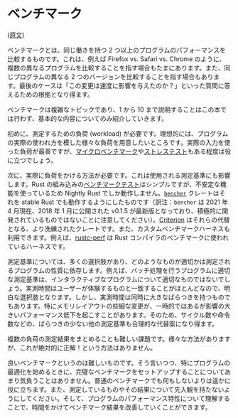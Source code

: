 <!-- commit: https://github.com/nnethercote/perf-book/commit/62fa60e3ca2a18b3f4d0cf91922d83e75ed57b42 -->

# ベンチマーク

([原文](https://nnethercote.github.io/perf-book/benchmarking.html))

ベンチマークとは、同じ働きを持つ 2 つ以上のプログラムのパフォーマンスを比較するものです。これは、例えば Firefox vs. Safari vs. Chrome のように、複数の異なるプログラムを比較することを指す場合もたまにあります。また、同じプログラムの異なる 2 つのバージョンを比較することを指す場合もあります。最後のケースは「この変更は速度に影響を与えたのか？」といった質問に答えるための根拠となり得ます。

ベンチマークは複雑なトピックであり、1 から 10 まで説明することはこの本では行わず、基本的な内容についてのみ紹介していきます。

初めに、測定するための負荷 (workload) が必要です。理想的には、プログラムの実際の使われ方を模した様々な負荷を用意したいところです。実際の入力を使った負荷が最善ですが、[マイクロベンチマーク][microbenchmarks]や[ストレステスト]もある程度は役に立つでしょう。

[microbenchmarks]: https://stackoverflow.com/questions/2842695/what-is-microbenchmarking
[ストレステスト]: https://ja.wikipedia.org/wiki/%E3%82%B9%E3%83%88%E3%83%AC%E3%82%B9%E3%83%86%E3%82%B9%E3%83%88

次に、実際に負荷をかける方法が必要です。これは使用される測定基準にも影響します。Rust の組み込みの[ベンチマークテスト]はシンプルですが、不安定な機能を使っているため Nightly Rust でしか動作しません。[`bencher`] クレートはそれを stable Rust でも動作するようにしたものです（訳注：`bencher` は 2021 年 4 月現在、2018 年 1 月に公開された v0.1.5 が最新版となっており、積極的に開発されているものではないことに注意してください）。[Criterion] はそれらの代替となる、より洗練されたクレートです。また、カスタムベンチマークハーネスも利用できます。例えば、[rustc-perf] は Rust コンパイラのベンチマークに使われているハーネスです。

[ベンチマークテスト]: https://doc.rust-lang.org/1.16.0/book/benchmark-tests.html
[`bencher`]: https://crates.io/crates/bencher
[criterion]: https://github.com/bheisler/criterion.rs
[rustc-perf]: https://github.com/rust-lang/rustc-perf/

測定基準については、多くの選択肢があり、どのようなものが適切かは測定されるプログラムの性質に依存します。例えば、バッチ処理を行うプログラムに適切な測定基準は、インタラクティブなプログラムについて適切なものではないでしょう。実測時間はユーザーが体験するものと一致することがほとんどなので、明白な選択肢となります。しかし、実測時間は同時に大きなばらつきを持つものでもあります。特にメモリレイアウトの些細な変更が、一時的ではあるが影響の大きいパフォーマンス低下を起こすことがあります。そのため、サイクル数や命令数などの、ばらつきの少ない他の測定基準も合理的な代替案になり得ます。

複数の負荷の測定結果をまとめることも難しい課題です。様々な方法がありますが、これが絶対的に正解！という方法はありません。

良いベンチマークというのは難しいものです。そう言いつつ、特にプログラムの最適化を始めるときに、完璧なベンチマークをセットアップすることについてあまり気負うことはありません。普通のベンチマークでも何もしないよりは遥かに役に立ちます。また、測定しているものやその結果について先入観を持たないようにしてください。そして、プログラムのパフォーマンス特性について理解することで、時間をかけてベンチマーク結果を改善していくことができます。
